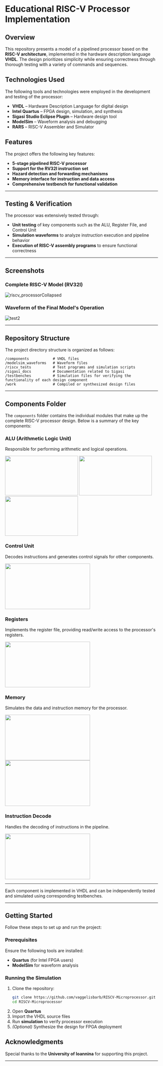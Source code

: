 # Educational RISC-V Processor Implementation  

## Overview  
This repository presents a model of a pipelined processor based on the **RISC-V architecture**, implemented in the hardware description language **VHDL**. The design prioritizes simplicity while ensuring correctness through thorough testing with a variety of commands and sequences.

## Technologies Used  
The following tools and technologies were employed in the development and testing of the processor:

- **VHDL** – Hardware Description Language for digital design  
- **Intel Quartus** – FPGA design, simulation, and synthesis  
- **Sigasi Studio Eclipse Plugin** – Hardware design tool  
- **ModelSim** – Waveform analysis and debugging  
- **RARS** – RISC-V Assembler and Simulator  

## Features  
The project offers the following key features:

- **5-stage pipelined RISC-V processor**  
- **Support for the RV32I instruction set**  
- **Hazard detection and forwarding mechanisms**  
- **Memory interface for instruction and data access**  
- **Comprehensive testbench for functional validation**  

---

## Testing & Verification  
The processor was extensively tested through:

- **Unit testing** of key components such as the ALU, Register File, and Control Unit  
- **Simulation waveforms** to analyze instruction execution and pipeline behavior  
- **Execution of RISC-V assembly programs** to ensure functional correctness  

---

## Screenshots  

### Complete RISC-V Model (RV32I)  
![riscv_processorCollapsed](https://github.com/user-attachments/assets/639215f8-6ce8-4b68-a552-2734b2b7a43d)

### Waveform of the Final Model's Operation  
![test2](https://github.com/user-attachments/assets/fcbdbaac-c437-4d6d-ac0b-569198e8c105)

---

## Repository Structure  
The project directory structure is organized as follows:
```
/components           # VHDL files
/modelsim_waveforms   # Waveform files
/riscv_tests          # Test programs and simulation scripts  
/sigasi_docs          # Documentation related to Sigasi
/testbenches          # Simulation files for verifying the functionality of each design component
/work                 # Compiled or synthesized design files
```


---

## Components Folder  

The `components` folder contains the individual modules that make up the complete RISC-V processor design. Below is a summary of the key components:

### **ALU (Arithmetic Logic Unit)**  
Responsible for performing arithmetic and logical operations.

<img src="https://github.com/user-attachments/assets/8d2a670f-ffe9-4a88-b754-60d9738e7cbb" width="240" height="130"/>  
<img src="https://github.com/user-attachments/assets/f7bd47fe-4e58-4832-816f-ef6602b34d97" width="240" height="130"/>  
<img src="https://github.com/user-attachments/assets/ad8299d1-5101-43ae-9850-c8504408eb76" width="240" height="130"/>

### **Control Unit**  
Decodes instructions and generates control signals for other components.

<img src="https://github.com/user-attachments/assets/ef2e9506-254c-450c-a30c-99c99e6a1314" width="280" height="150"/>

### **Registers**  
Implements the register file, providing read/write access to the processor's registers.

<img src="https://github.com/user-attachments/assets/8917de86-70fc-4ca8-aa76-5ddc21582d72" width="280" height="150"/>

### **Memory**  
Simulates the data and instruction memory for the processor.

<img src="https://github.com/user-attachments/assets/50ebc3e0-f160-4c1f-84aa-9290aa7c5a71" width="280" height="150"/>
<img src="(https://github.com/user-attachments/assets/a83b1788-0cdf-42ef-8927-1b155a97a360" width="280" height="150"/>

### **Instruction Decode**  
Handles the decoding of instructions in the pipeline.

<img src="https://github.com/user-attachments/assets/69dc4108-1de2-4549-ac9b-2ace6a02df64" width="280" height="150"/>

---

Each component is implemented in VHDL and can be independently tested and simulated using corresponding testbenches.

---

## Getting Started  

Follow these steps to set up and run the project:

### Prerequisites  
Ensure the following tools are installed:  
- **Quartus** (for Intel FPGA users)  
- **ModelSim** for waveform analysis  

### Running the Simulation  
1. Clone the repository:  
   ```sh
   git clone https://github.com/vaggelisbarb/RISCV-Microprocessor.git
   cd RISCV-Microprocessor
   ```
2. Open **Quartus**  
3. Import the VHDL source files  
4. Run **simulation** to verify processor execution  
5. *(Optional)* Synthesize the design for FPGA deployment  

## Acknowledgments  
Special thanks to the **University of Ioannina** for supporting this project.  

---

